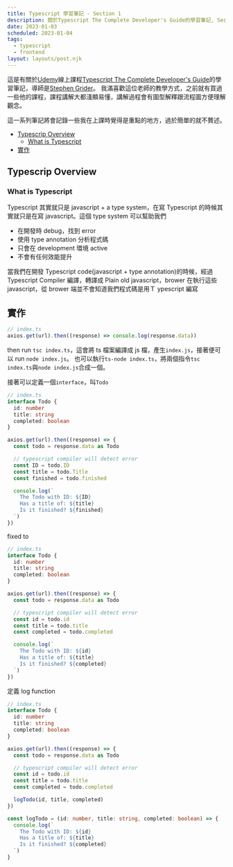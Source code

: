 ```yaml
---
title: Typescript 學習筆記 - Section 1
description: 關於Typescript The Complete Developer's Guide的學習筆記, Section 1
date: 2023-01-03
scheduled: 2023-01-04
tags:
  - typescript
  - frontend
layout: layouts/post.njk
---
```


這是有關於[Udemy](https://www.udemy.com/)線上課程[Typescript The Complete Developer's Guide](https://www.udemy.com/course/typescript-the-complete-developers-guide/)的學習筆記，導師是[Stephen Grider](https://www.udemy.com/user/sgslo/)。
我滿喜歡這位老師的教學方式，之前就有買過一些他的課程，課程講解大都淺顯易懂，講解過程會有圖型解釋跟流程圖方便理解觀念。

這一系列筆記將會記錄一些我在上課時覺得是重點的地方，過於簡單的就不贅述。

- [Typescrip Overview](#typescrip-overview)
  - [What is Typescript](#what-is-typescript)
- [實作](#實作)

## Typescrip Overview

### What is Typescript

Typescript 其實就只是 javascript + a type system，在寫 Typescript 的時候其實就只是在寫 javascript。這個 type system 可以幫助我們

- 在開發時 debug，找到 error
- 使用 type annotation 分析程式碼
- 只會在 development 環境 active
- 不會有任何效能提升

當我們在開發 Typescript code(javascript + type annotation)的時候，經過 Typescript Compiler 編譯，轉譯成 Plain old javascript，brower 在執行這些 javascript，從 brower 端並不會知道我們程式碼是用Ｔ ypescript 編寫

## 實作

```js
// index.ts
axios.get(url).then((response) => console.log(response.data))
```

then run `tsc index.ts`，這會將 ts 檔案編譯成 js 檔，產生`index.js`，接著便可以 run `node index.js`。
也可以執行`ts-node index.ts`，將兩個指令`tsc index.ts`與`node index.js`合成一個。

接著可以定義一個`interface`，叫`Todo`

```ts
// index.ts
interface Todo {
  id: number
  title: string
  completed: boolean
}

axios.get(url).then((response) => {
  const todo = response.data as Todo

  // typescript compiler will detect error
  const ID = todo.ID
  const title = todo.Title
  const finished = todo.finished

  console.log(`
    The Todo with ID: ${ID}
    Has a title of: ${title}
    Is it finished? ${finished}
  `)
})
```

fixed to

```ts
// index.ts
interface Todo {
  id: number
  title: string
  completed: boolean
}

axios.get(url).then((response) => {
  const todo = response.data as Todo

  // typescript compiler will detect error
  const id = todo.id
  const title = todo.title
  const completed = todo.completed

  console.log(`
    The Todo with ID: ${id}
    Has a title of: ${title}
    Is it finished? ${completed}
  `)
})
```

定義 log function

```ts
// index.ts
interface Todo {
  id: number
  title: string
  completed: boolean
}

axios.get(url).then((response) => {
  const todo = response.data as Todo

  // typescript compiler will detect error
  const id = todo.id
  const title = todo.title
  const completed = todo.completed

  logTodo(id, title, completed)
})

const logTodo = (id: number, title: string, completed: boolean) => {
  console.log(`
    The Todo with ID: ${id}
    Has a title of: ${title}
    Is it finished? ${completed}
  `)
}
```
